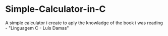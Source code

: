 # Simple-Calculator-in-C
A simple calculator i create to aply the knowladge of the book i was reading - "Linguagem C - Luís Damas"
